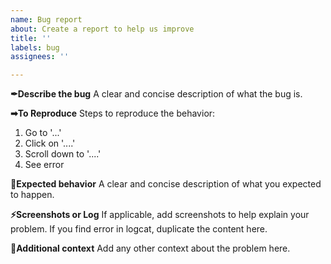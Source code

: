 ```yaml
---
name: Bug report
about: Create a report to help us improve
title: ''
labels: bug
assignees: ''

---
```


**✒Describe the bug**
A clear and concise description of what the bug is.

**➡To Reproduce**
Steps to reproduce the behavior:
1. Go to '...'
2. Click on '....'
3. Scroll down to '....'
4. See error

**💬Expected behavior**
A clear and concise description of what you expected to happen.

**⚡Screenshots or Log**
If applicable, add screenshots to help explain your problem.
If you find error in logcat, duplicate the content here.

**🌈Additional context**
Add any other context about the problem here.
